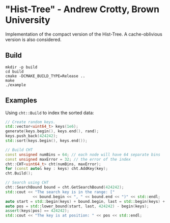 "Hist-Tree" - Andrew Crotty, Brown University
====

Implementation of the compact version of the Hist-Tree. A cache-oblivious version is also considered.

## Build

```
mkdir -p build
cd build
cmake -DCMAKE_BUILD_TYPE=Release ..
make
./example
```

## Examples

Using ``cht::Build`` to index the sorted data:

```c++
// Create random keys.
std::vector<uint64_t> keys(1e6);
generate(keys.begin(), keys.end(), rand);
keys.push_back(424242);
std::sort(keys.begin(), keys.end());

// Build CHT
const unsigned numBins = 64; // each node will have 64 separate bins
const unsigned maxError = 32; // the error of the index
cht::CHT<uint64_t> cht(numBins, maxError);
for (const auto& key : keys) cht.AddKey(key);
cht.Build();

// Search using CHT
cht::SearchBound bound = cht.GetSearchBound(424242);
std::cout << "The search key is in the range: ["
			<< bound.begin << ", " << bound.end << ")" << std::endl;
auto start = std::begin(keys) + bound.begin, last = std::begin(keys) + bound.end;
auto pos = std::lower_bound(start, last, 424242) - begin(keys);
assert(keys[pos] == 424242);
std::cout << "The key is at position: " << pos << std::endl;
```
